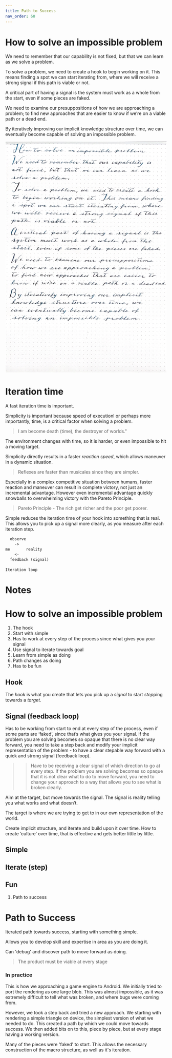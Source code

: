```yaml
---
title: Path to Success
nav_order: 60
---
```


# How to solve an impossible problem

We need to remember that our capability is not fixed, but that we can learn as we solve a problem.

To solve a problem, we need to create a hook to begin working on it. This means finding a spot we can start iterating from, where we will receive a strong signal if this path is viable or not.

A critical part of having a signal is the system must work as a whole from the start, even if some pieces are faked.

We need to examine our presuppositions of how we are approaching a problem; to find new approaches that are easier to know if we’re on a viable path or a dead end.

By iteratively improving our implicit knowledge structure over time, we can eventually become capable of solving an impossible problem.

![Impossible problem](impossible_problem.JPG)

# Iteration time

A fast iteration time is important.

Simplicity is important because speed of executionl or perhaps more importantly, time, is a critical factor when solving a problem.

> I am become death (time), the destroyer of worlds."

The environment changes with time, so it is harder, or even impossible to hit a moving target.

Simplicity directly results in a faster *reaction speed*, which allows maneuver in a dynamic situation.

> Reflexes are faster than musicales since they are simpler.

Especially in a complex competitive situation between humans, faster reaction and maneuver can result in complete victory, not just an incremental advantage. However even incremental advantage quickly snowballs to overwhelming victory with the Pareto Principle.

> Pareto Principle - The rich get richer and the poor get poorer.

Simple reduces the iteration time of your hook into something that is real. This allows you to pick up a signal more clearly, as you measure after each iteration step.

	  observe
	    ->
	me       reality
	    <-
	  feedback (signal)
  
	Iteration loop
	
	
	

# Notes

# How to solve an impossible problem

1. The hook
2. Start with simple
3. Has to work at every step of the process since what gives you your signal
4. Use signal to iterate towards goal
5. Learn from simple as doing
6. Path changes as doing
7. Has to be fun

## Hook
The *hook* is what you create that lets you pick up a *signal* to start *step*ping towards a *target*.

## Signal (feedback loop)
Has to be working from start to end at every step of the process, even if some parts are ‘faked’, since that’s what gives you your signal. If the problem you are solving becomes so opaque that there is no clear way forward, you need to take a step back and modify your implicit representation of the problem - to have a clear stepable way forward with a quick and strong signal (feedback loop).
>> Have to be receiving a clear signal of which direction to go at every step. If the problem you are solving becomes so opaque that it is not clear what to do to move forward, you need to change your approach to a way that allows you to see what is broken clearly.

Aim at the target, but move towards the signal. The signal is reality telling you what works and what doesn’t.

The target is where we are trying to get to in our own representation of the world.

Create implicit structure, and iterate and build upon it over time. How to create ‘culture’ over time, that is effective and gets better little by little. 

## Simple
## Iterate (step)
## Fun


1. Path to success 


# Path to Success

Iterated path towards success, starting with something simple.

Allows you to develop skill and expertise in area as you are doing it.

Can 'debug' and discover path to move forward as doing.

> The product must be viable at every stage

### In practice

This is how we approaching a game engine to Android. We initially tried to port the rendering as one large blob. This was almost impossible, as it was extremely difficult to tell what was broken, and where bugs were coming from.

However, we took a step back and tried a new approach. We starting with rendering a simple triangle on device, the simplest version of what we needed to do. This created a path by which we could move towards success. We then added bits on to this, piece by piece, but at every stage having a working version. 

Many of the pieces were 'faked' to start. This allows the necessary construction of the macro structure, as well as it's iteration. 